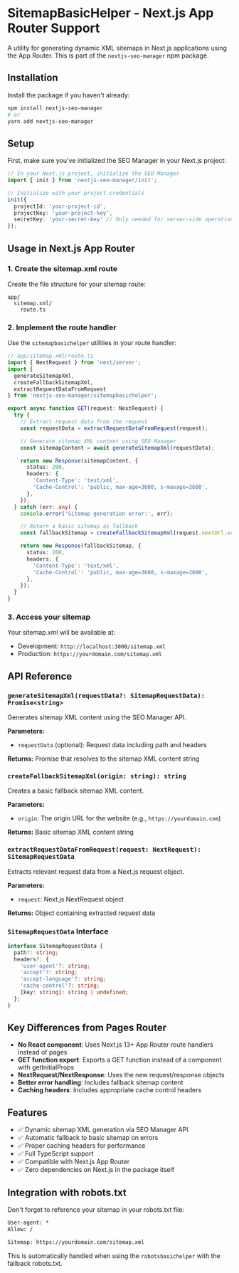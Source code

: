 # SitemapBasicHelper - Next.js App Router Support

A utility for generating dynamic XML sitemaps in Next.js applications using the App Router. This is part of the `nextjs-seo-manager` npm package.

## Installation

Install the package if you haven't already:

```bash
npm install nextjs-seo-manager
# or
yarn add nextjs-seo-manager
```

## Setup

First, make sure you've initialized the SEO Manager in your Next.js project:

```typescript
// In your Next.js project, initialize the SEO Manager
import { init } from 'nextjs-seo-manager/init';

// Initialize with your project credentials
init({
  projectId: 'your-project-id',
  projectKey: 'your-project-key',
  secretKey: 'your-secret-key' // Only needed for server-side operations
});
```

## Usage in Next.js App Router

### 1. Create the sitemap.xml route

Create the file structure for your sitemap route:

```
app/
  sitemap.xml/
    route.ts
```

### 2. Implement the route handler

Use the `sitemapbasichelper` utilities in your route handler:

```typescript
// app/sitemap.xml/route.ts
import { NextRequest } from 'next/server';
import {
  generateSitemapXml,
  createFallbackSitemapXml,
  extractRequestDataFromRequest
} from 'nextjs-seo-manager/sitemapbasichelper';

export async function GET(request: NextRequest) {
  try {
    // Extract request data from the request
    const requestData = extractRequestDataFromRequest(request);

    // Generate sitemap XML content using SEO Manager
    const sitemapContent = await generateSitemapXml(requestData);

    return new Response(sitemapContent, {
      status: 200,
      headers: {
        'Content-Type': 'text/xml',
        'Cache-Control': 'public, max-age=3600, s-maxage=3600',
      },
    });
  } catch (err: any) {
    console.error('Sitemap generation error:', err);

    // Return a basic sitemap as fallback
    const fallbackSitemap = createFallbackSitemapXml(request.nextUrl.origin);

    return new Response(fallbackSitemap, {
      status: 200,
      headers: {
        'Content-Type': 'text/xml',
        'Cache-Control': 'public, max-age=3600, s-maxage=3600',
      },
    });
  }
}
```

### 3. Access your sitemap

Your sitemap.xml will be available at:
- Development: `http://localhost:3000/sitemap.xml`
- Production: `https://yourdomain.com/sitemap.xml`

## API Reference

### `generateSitemapXml(requestData?: SitemapRequestData): Promise<string>`

Generates sitemap XML content using the SEO Manager API.

**Parameters:**
- `requestData` (optional): Request data including path and headers

**Returns:** Promise that resolves to the sitemap XML content string

### `createFallbackSitemapXml(origin: string): string`

Creates a basic fallback sitemap XML content.

**Parameters:**
- `origin`: The origin URL for the website (e.g., `https://yourdomain.com`)

**Returns:** Basic sitemap XML content string

### `extractRequestDataFromRequest(request: NextRequest): SitemapRequestData`

Extracts relevant request data from a Next.js request object.

**Parameters:**
- `request`: Next.js NextRequest object

**Returns:** Object containing extracted request data

### `SitemapRequestData` Interface

```typescript
interface SitemapRequestData {
  path?: string;
  headers?: {
    'user-agent'?: string;
    'accept'?: string;
    'accept-language'?: string;
    'cache-control'?: string;
    [key: string]: string | undefined;
  };
}
```

## Key Differences from Pages Router

- **No React component**: Uses Next.js 13+ App Router route handlers instead of pages
- **GET function export**: Exports a GET function instead of a component with getInitialProps
- **NextRequest/NextResponse**: Uses the new request/response objects
- **Better error handling**: Includes fallback sitemap content
- **Caching headers**: Includes appropriate cache control headers

## Features

- ✅ Dynamic sitemap XML generation via SEO Manager API
- ✅ Automatic fallback to basic sitemap on errors
- ✅ Proper caching headers for performance
- ✅ Full TypeScript support
- ✅ Compatible with Next.js App Router
- ✅ Zero dependencies on Next.js in the package itself

## Integration with robots.txt

Don't forget to reference your sitemap in your robots.txt file:

```txt
User-agent: *
Allow: /

Sitemap: https://yourdomain.com/sitemap.xml
```

This is automatically handled when using the `robotsbasichelper` with the fallback robots.txt.
